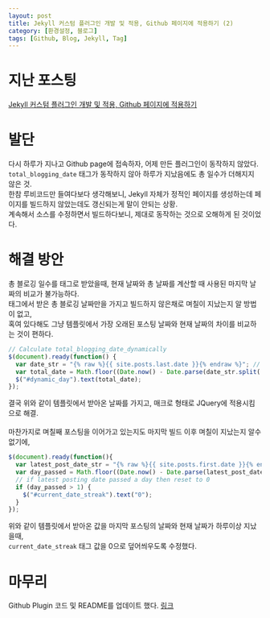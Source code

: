 ```yaml
---
layout: post
title: Jekyll 커스텀 플러그인 개발 및 적용, Github 페이지에 적용하기 (2)
category: [환경설정, 블로그]
tags: [Github, Blog, Jekyll, Tag]
---
```


# 지난 포스팅 

[Jekyll 커스텀 플러그인 개발 및 적용, Github 페이지에 적용하기](/환경설정/블로그/2017/06/02/jekyll-custom-plugin-develop-and-adopt-to-github/)

# 발단
다시 하루가 지나고 Github page에 접속하자, 어제 만든 플러그인이 동작하지 않았다.  
`total_blogging_date` 태그가 동작하지 않아 하루가 지났음에도 총 일수가 더해지지 않은 것.  
한참 루비코드만 들여다보다 생각해보니, Jekyll 자체가 정적인 페이지를 생성하는데 페이지를 빌드하지 않았는데도 갱신되는게 말이 안되는 상황.  
계속해서 소스를 수정하면서 빌드하다보니, 제대로 동작하는 것으로 오해하게 된 것이었다.


# 해결 방안
총 블로깅 일수를 태그로 받았을때, 현재 날짜와 총 날짜를 계산할 때 사용된 마지막 날짜의 비교가 불가능하다.  
태그에서 받은 총 블로깅 날짜만을 가지고 빌드하지 않은채로 며칠이 지났는지 알 방법이 없고,  
혹여 있다해도 그냥 템플릿에서 가장 오래된 포스팅 날짜와 현재 날짜의 차이를 비교하는 것이 편하다.

``` javascript
// Calculate total_blogging_date_dynamically
$(document).ready(function() {
  var date_str = "{% raw %}{{ site.posts.last.date }}{% endraw %}"; // 2017-05-31 00:00:00 +0900
  var total_date = Math.floor((Date.now() - Date.parse(date_str.split(' ')[0])) / 86400000)+1; // calc datediff
  $("#dynamic_day").text(total_date);
});
```
결국 위와 같이 템플릿에서 받아온 날짜를 가지고, 매크로 형태로 JQuery에 적용시킴으로 해결.  
<br>
마찬가지로 며칠째 포스팅을 이어가고 있는지도 마지막 빌드 이후 며칠이 지났는지 알수 없기에,
``` javascript
$(document).ready(function(){
  var latest_post_date_str = "{% raw %}{{ site.posts.first.date }}{% endraw %}";
  var day_passed = Math.floor((Date.now() - Date.parse(latest_post_date_str.split(' ')[0])) / 86400000);
  // if latest posting date passed a day then reset to 0
  if (day_passed > 1) {
    $("#current_date_streak").text("0");
  }
});
```
위와 같이 템플릿에서 받아온 값을 마지막 포스팅의 날짜와 현재 날짜가 하루이상 지났을때,  
`current_date_streak` 태그 값을 0으로 덮어씌우도록 수정했다.


# 마무리
Github Plugin 코드 및 README를 업데이트 했다. [링크](https://github.com/MinyoungJung/jekyll-plugin-blogStreak)  

